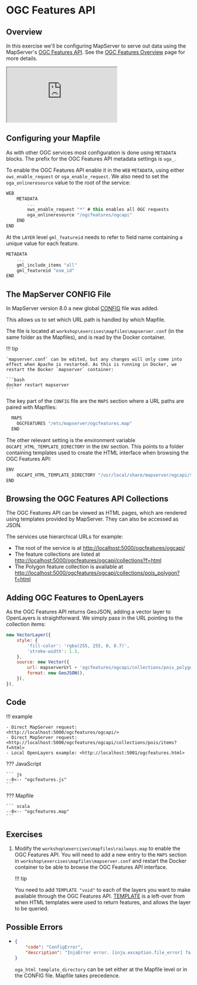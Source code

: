 # OGC Features API

## Overview

In this exercise we'll be configuring MapServer to serve out data using the
MapServer's [OGC Features API](https://mapserver.org/ogc/ogc_api.html). See the [OGC Features Overview](https://github.com/opengeospatial/ogcapi-features/blob/master/ogcapi-ogc-org-features-overview.md) page for more details.

<div class="map">
  <iframe src="https://geographika.github.io/getting-started-with-mapserver-demo/ogcfeatures.html"></iframe>
</div>


## Configuring your Mapfile

As with other OGC services most configuration is done using `METADATA` blocks. 
The prefix for the OGC Features API metadata settings is `oga_`.

To enable the OGC Features API enable it in the `WEB` `METADATA`, using either
`ows_enable_request` or `oga_enable_request`. We also need to set the `oga_onlineresource` value to the root of the service:

```scala
WEB
    METADATA
        ...
        ows_enable_request "*" # this enables all OGC requests
        oga_onlineresource "/ogcfeatures/ogcapi"
    END
END
```

At the `LAYER` level `gml_featureid` needs to refer to field name containing a unique value for each feature.

```scala
METADATA
    ...
    gml_include_items "all"
    gml_featureid "osm_id"
END
```

## The MapServer CONFIG File

In MapServer version 8.0 a new global [CONFIG](https://www.mapserver.org/mapfile/config.html) file was added. 

This allows us to set which URL path is handled by which Mapfile. 

The file is located at `workshop\exercises\mapfiles\mapserver.conf` (in the same folder as the Mapfiles), and is read by the Docker container.

!!! tip

    `mapserver.conf` can be edited, but any changes will only come into effect when Apache is restarted. As this is running in Docker, we restart the Docker `mapserver` container:

    ```bash
    docker restart mapserver
    ```

The key part of the `CONFIG` file are the `MAPS` section where a URL paths are paired with Mapfiles:

```scala
  MAPS
    OGCFEATURES "/etc/mapserver/ogcfeatures.map"
  END
```

The other relevant setting is the environment variable `OGCAPI_HTML_TEMPLATE_DIRECTORY` in the `ENV` section. This points to a folder containing templates used to create the HTML interface when browsing the OGC Features API: 

```scala
ENV
    OGCAPI_HTML_TEMPLATE_DIRECTORY "/usr/local/share/mapserver/ogcapi/templates/html-bootstrap4/"
END
```

## Browsing the OGC Features API Collections

The OGC Features API can be viewed as HTML pages, which are rendered using templates provided by MapServer. They can also be accessed as JSON. 

The services use hierarchical URLs for example:

* The root of the service is at <http://localhost:5000/ogcfeatures/ogcapi/>
* The feature collections are listed at <http://localhost:5000/ogcfeatures/ogcapi/collections?f=html>
* The Polygon feature collection is available at <http://localhost:5000/ogcfeatures/ogcapi/collections/pois_polygon?f=html>

## Adding OGC Features to OpenLayers

As the OGC Features API returns GeoJSON, adding a vector layer to OpenLayers is straightforward. We simply pass in the URL pointing to the collection items:

```js
new VectorLayer({
    style: {
        'fill-color': 'rgba(255, 255, 0, 0.7)',
        'stroke-width': 1.3,
    },
    source: new Vector({
        url: mapserverUrl + 'ogcfeatures/ogcapi/collections/pois_polygon/items?f=json&limit=500',
        format: new GeoJSON(),
    }),
}),
```    

## Code

!!! example

    - Direct MapServer request: <http://localhost:5000/ogcfeatures/ogcapi/>
    - Direct MapServer request: <http://localhost:5000/ogcfeatures/ogcapi/collections/pois/items?f=html>    
    - Local OpenLayers example: <http://localhost:5001/ogcfeatures.html>

??? JavaScript

    ``` js
    --8<-- "ogcfeatures.js"
    ```

??? Mapfile

    ``` scala
    --8<-- "ogcfeatures.map"
    ```

## Exercises

1. Modify the `workshop\exercises\mapfiles\railways.map` to enable the OGC Features API. You will need to add a new entry to the `MAPS` section in `workshop\exercises\mapfiles\mapserver.conf` and restart the Docker container to be able to browse the OGC Features API interface. 

    !!! tip

    You need to add `TEMPLATE "void"` to each of the layers you want to make available through the OGC Features API. 
    [TEMPLATE](https://mapserver.org/mapfile/layer.html#mapfile-layer-template) is a left-over from when HTML templates were used to return features, and allows the layer to be queried. 

## Possible Errors

- 
    ```json
    {
        "code": "ConfigError",
        "description": "InjaError error. [inja.exception.file_error] failed accessing file at '/etc/mapserver/landing.html' (landing.html). (/etc/mapserver/)."
    }
    ```

    `oga_html_template_directory` can be set either at the Mapfile level or in the CONFIG file. Mapfile takes precedence. 